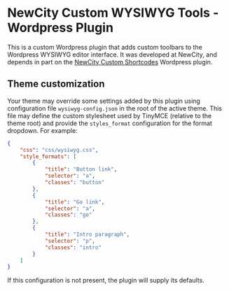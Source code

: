 # NewCity Custom WYSIWYG Tools - Wordpress Plugin

This is a custom Wordpress plugin that adds custom toolbars to the Wordpress WYSIWYG editor interface.
It was developed at NewCity, and depends in part on the [NewCity Custom Shortcodes](https://github.com/newcity/newcity-wp-shortcodes) Wordpress plugin.

## Theme customization

Your theme may override some settings added by this plugin using configuration file `wysiwyg-config.json` in the root of the active theme. This file may define the custom stylesheet used by TinyMCE (relative to the theme root) and provide the `styles_format` configuration for the format dropdown. For example:

```json
{
    "css": "css/wysiwyg.css",
    "style_formats": [
        {
            "title": "Button link",
            "selector": "a",
            "classes": "button"
        },
        {
            "title": "Go link",
            "selector": "a",
            "classes": "go"
        },
        {
            "title": "Intro paragraph",
            "selector": "p",
            "classes": "intro"
        }
    ]
}
```

If this configuration is not present, the plugin will supply its defaults.